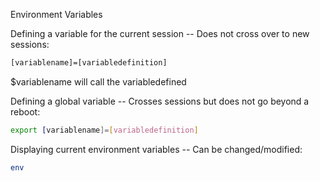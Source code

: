 Environment Variables

Defining a variable for the current session -- Does not cross over to new sessions:

~~~bash
[variablename]=[variabledefinition]
~~~

$variablename will call the variabledefined

Defining a global variable -- Crosses sessions but does not go beyond a reboot:

~~~bash
export [variablename]=[variabledefinition]
~~~

Displaying current environment variables -- Can be changed/modified:

~~~bash
env
~~~

